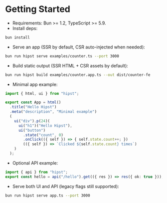# Getting Started

- Requirements: Bun >= 1.2, TypeScript >= 5.9.
- Install deps:

```bash
bun install
```

- Serve an app (SSR by default, CSR auto-injected when needed):

```bash
bun run hipst serve examples/counter.ts --port 3000
```

- Build static output (SSR HTML + CSR assets by default):

```bash
bun run hipst build examples/counter.app.ts --out dist/counter-fe
```

<!-- CSR-only mode has been removed; builds always include SSR HTML and client runtime. -->

- Minimal app example:

```ts
import { html, ui } from "hipst";

export const App = html()
  .title("Hello Hipst")
  .meta("description", "Minimal example")
  (
    ui("div").p(24)(
      ui("h1")("Hello Hipst"),
      ui("button")
        .state("count", 0)
        .onClick(({ self }) => { self.state.count++; })
        (({ self }) => `Clicked ${self.state.count} times`)
    )
  );
```

- Optional API example:

```ts
import { api } from "hipst";
export const hello = api("/hello").get(({ res }) => res({ ok: true }));
```

- Serve both UI and API (legacy flags still supported):

```bash
bun run hipst serve app.ts --port 3000
```
